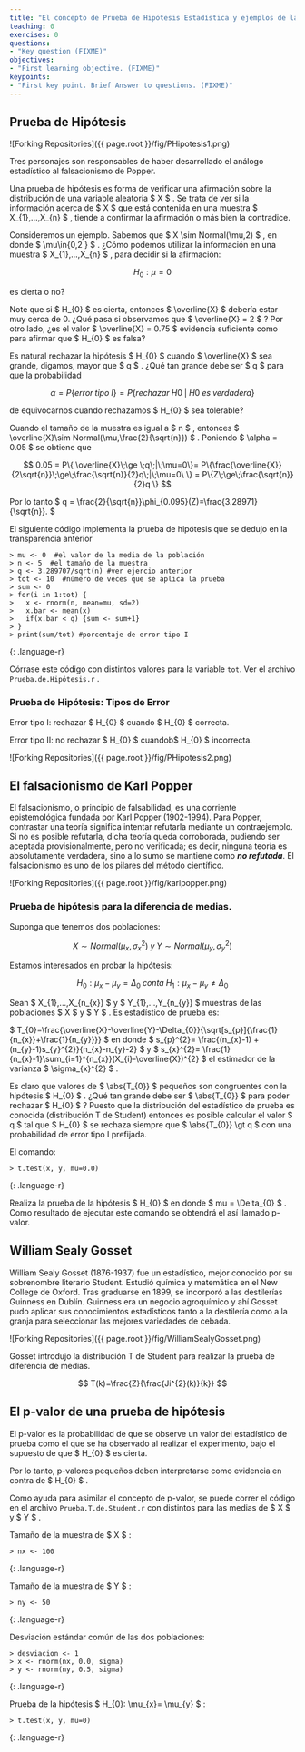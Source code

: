 ```yaml
---
title: "El concepto de Prueba de Hipótesis Estadística y ejemplos de las pruebas más comunes.En particular las pruebas de bondad de ajuste."
teaching: 0
exercises: 0
questions:
- "Key question (FIXME)"
objectives:
- "First learning objective. (FIXME)"
keypoints:
- "First key point. Brief Answer to questions. (FIXME)"
---
```


## Prueba de Hipótesis

![Forking Repositories]({{ page.root }}/fig/PHipotesis1.png)

Tres personajes son responsables de haber desarrollado el análogo estadístico al falsacionismo de Popper.

Una prueba de hipótesis es forma de verificar una afirmación sobre la distribución de una variable aleatoria $ X $ . Se trata de ver si la información acerca de $ X $ que está contenida en una muestra $ X_{1},...,X_{n} $ , tiende a confirmar la afirmación o más bien la contradice.

Consideremos un ejemplo. Sabemos que $ X \sim Normal(\mu,2) $ , en donde $ \mu\in\{0,2 \} $ . ¿Cómo podemos utilizar la información en una muestra $ X_{1},...,X_{n} $ , para decidir si la afirmación:

$$ H_{0}: \mu = 0 $$

es cierta o no?

Note que si $ H_{0} $ es cierta, entonces $ \overline{X} $ debería estar muy cerca de 0. ¿Qué pasa si observamos que $ \overline{X} = 2 $ ? Por otro lado, ¿es el valor $ \overline{X} = 0.75 $ evidencia suficiente como para afirmar que $ H_{0} $ es falsa?


Es natural rechazar la hipótesis $ H_{0} $ cuando $ \overline{X} $ sea grande, digamos, mayor que $ q $ . ¿Qué tan grande debe ser $ q $ para que la probabilidad

$$ \alpha=P\{error\;tipo\; I\}= P \{rechazar\; H0 \;|\;H0 \;es \;verdadera\} $$

de equivocarnos cuando rechazamos $ H_{0} $ sea tolerable?

Cuando el tamaño de la muestra es igual a $ n $ , entonces $ \overline{X}\sim Normal(\mu,\frac{2}{\sqrt{n}}) $ . Poniendo $ \alpha = 0.05 $ se obtiene que

$$ 0.05 = P\{ \overline{X}\;\ge \;q\;|\;\mu=0\}= P\{\frac{\overline{X}}{2\sqrt{n}}\;\ge\;\frac{\sqrt{n}}{2}q\;|\;\mu=0\ \} = P\{Z\;\ge\;\frac{\sqrt{n}}{2}q  \} $$

Por lo tanto $ q = \frac{2}{\sqrt{n}}\phi_{0.095}(Z)=\frac{3.28971}{\sqrt{n}}. $

El siguiente código implementa la prueba de hipótesis que se dedujo en la transparencia anterior

~~~
> mu <- 0  #el valor de la media de la población
> n <- 5  #el tamaño de la muestra
> q <- 3.289707/sqrt(n) #ver ejercio anterior
> tot <- 10  #número de veces que se aplica la prueba
> sum <- 0 
> for(i in 1:tot) {
>   x <- rnorm(n, mean=mu, sd=2)
>   x.bar <- mean(x)
>   if(x.bar < q) {sum <- sum+1}
> }
> print(sum/tot) #porcentaje de error tipo I
~~~
{: .language-r}

Córrase este código con distintos valores para la variable `tot`. Ver el archivo `Prueba.de.Hipótesis.r` .

### Prueba de Hipótesis: Tipos de Error

Error tipo I: rechazar $ H_{0} $ cuando $ H_{0} $ correcta.

Error tipo II: no rechazar $ H_{0} $ cuandob$ H_{0} $ incorrecta.

![Forking Repositories]({{ page.root }}/fig/PHipotesis2.png)

## El falsacionismo de Karl Popper

El falsacionismo, o principio de falsabilidad, es una corriente epistemológica fundada por Karl Popper (1902-1994). Para Popper, contrastar una teoría significa
intentar refutarla mediante un contraejemplo. Si no es posible refutarla, dicha teoría queda corroborada, pudiendo ser aceptada provisionalmente, pero no verificada;
es decir, ninguna teoría es absolutamente verdadera, sino a lo sumo se mantiene como ***no refutada***. El falsacionismo es uno de los pilares del método científico.
 
![Forking Repositories]({{ page.root }}/fig/karlpopper.png)
  
### Prueba de hipótesis para la diferencia de medias.

Suponga que tenemos dos poblaciones:

$$  X \sim Normal(\mu_{x},\sigma_{x}^{2}) \; y \; Y \sim Normal(\mu_{y},\sigma_{y}^{2}) $$

Estamos interesados en probar la hipótesis:

$$ H_{0}: \mu_{x}-\mu_{y}=\Delta_{0} \; conta \; H_{1}: \mu_{x}-\mu_{y}\neq \Delta_{0} $$

Sean $ X_{1},...,X_{n_{x}} $ y $ Y_{1},...,Y_{n_{y}} $ muestras de las poblaciones $ X $ y $ Y $ . Es estadístico de prueba es:

$ T_{0}=\frac{\overline{X}-\overline{Y}-\Delta_{0}}{\sqrt[s_{p}]{\frac{1}{n_{x}}+\frac{1}{n_{y}}}} $  en donde  $ s_{p}^{2}= \frac{(n_{x}-1) + (n_{y}-1)s_{y}^{2}}{n_{x}-n_{y}-2} $ y $ s_{x}^{2}= \frac{1}{n_{x}-1}\sum_{i=1}^{n_{x}}(X_{i}-\overline{X})^{2} $  el estimador de la varianza  $ \sigma_{x}^{2} $ .

Es claro que valores de $ \abs{T_{0}} $ pequeños son congruentes con la hipótesis $ H_{0} $ . ¿Qué tan grande debe ser $ \abs{T_{0}} $ para poder rechazar $ H_{0} $ ? Puesto que la distribución del estadístico de prueba es conocida (distribución T de Student) entonces es posible calcular el valor $ q $ tal que $ H_{0} $ se rechaza siempre que $ \abs{T_{0}} \gt  q $ con una probabilidad de error tipo I prefijada.


El comando:

~~~
> t.test(x, y, mu=0.0)
~~~
{: .language-r}

Realiza la prueba de la hipótesis $ H_{0} $ en donde  $ mu = \Delta_{0} $ . Como resultado de ejecutar este comando se obtendrá el así llamado p-valor.

## William Sealy Gosset

William Sealy Gosset (1876-1937) fue un estadístico, mejor conocido por su sobrenombre literario Student. Estudió química y matemática en el New College de Oxford. Tras graduarse en 1899, se incorporó a las destilerías Guinness en Dublín. Guinness era un negocio agroquímico y ahí Gosset pudo aplicar sus conocimientos estadísticos tanto a la destilería como a la granja para seleccionar las mejores variedades de cebada.

![Forking Repositories]({{ page.root }}/fig/WilliamSealyGosset.png)

Gosset introdujo la distribución T de Student para realizar la prueba de diferencia de medias.

$$ T(k)=\frac{Z}{\frac{Ji^{2}(k)}{k}} $$

## El p-valor de una prueba de hipótesis

El p-valor es la probabilidad de que se observe un valor del estadístico de prueba como el que se ha observado al realizar el experimento, bajo el supuesto de que $ H_{0} $ es cierta.

Por lo tanto, p-valores pequeños deben interpretarse como evidencia en contra de $ H_{0} $ .

Como ayuda para asimilar el concepto de p-valor, se puede correr el código en el archivo `Prueba.T.de.Student.r` con distintos para las medias de $ X $ y $ Y $ .

Tamaño de la muestra de $ X $ :

~~~
> nx <- 100
~~~
{: .language-r}

Tamaño de la muestra de $ Y $ :

~~~
> ny <- 50
~~~
{: .language-r}

Desviación estándar común de las dos poblaciones:

~~~
> desviacion <- 1
> x <- rnorm(nx, 0.0, sigma)
> y <- rnorm(ny, 0.5, sigma)
~~~
{: .language-r}

Prueba de la hipótesis $ H_{0}: \mu_{x}= \mu_{y} $ :

~~~
> t.test(x, y, mu=0)
~~~
{: .language-r}
